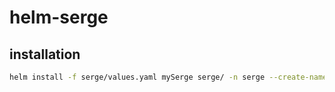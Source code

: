 # helm-serge


## installation
```bash
helm install -f serge/values.yaml mySerge serge/ -n serge --create-namespace
```